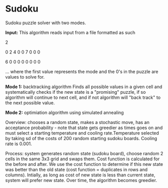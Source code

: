 # Sudoku

Sudoku puzzle solver with two modes.

**Input:**  This algorithm reads input from a file formatted as such 


2

0 2 4 0 0 7 0 0 0

6 0 0 0 0 0 0 0 0

...
where the first value represents the mode and the 0's in the puzzle are values to solve for. 

**Mode 1:** backtracking algorithm 
Finds all possible values in a given cell and systematically checks if the new state is a "promising" puzzle, if so algorithm will continue to next cell, and if not algorithm will "back track" to the next possible value.


**Mode 2:**  optimiation algorithm using simulated annealing

Overview: chooses a random state, makes a stochastic move, has an acceptance probability - note that state gets greedier as times goes on and must select a starting temperature and cooling rate.Temperature selected by taking sd of the costs of 200 random starting sudoku boards. Cooling rate is 0.001.


Process: system generates random state (sudoku board), choose random 2 cells in the same 3x3 grid and swaps them. Cost function is calculated for the before and after. We use the cost function to determine if this new state was better than the old state (cost function = duplicates in rows and columns). Intially, as long as cost of new state is less than current state, system will prefer new state. Over time, the algorithm becomes greedier. 
